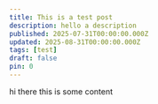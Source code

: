 ```yaml
---
title: This is a test post
description: hello a description
published: 2025-07-31T00:00:00.000Z
updated: 2025-08-31T00:00:00.000Z
tags: [test]
draft: false
pin: 0
---
```

hi there this is some content